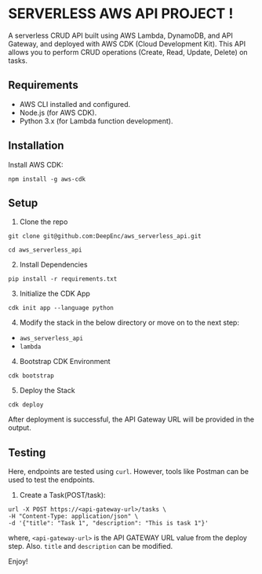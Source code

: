 
# SERVERLESS AWS API PROJECT !

A serverless CRUD API built using AWS Lambda, DynamoDB, and API Gateway, and deployed with AWS CDK (Cloud Development Kit). This API allows you to perform CRUD operations (Create, Read, Update, Delete) on tasks.

## Requirements

* AWS CLI installed and configured.
* Node.js (for AWS CDK).
* Python 3.x (for Lambda function development).

## Installation
Install AWS CDK:
```
npm install -g aws-cdk
```
## Setup
1. Clone the repo
```
git clone git@github.com:DeepEnc/aws_serverless_api.git

cd aws_serverless_api
```
2. Install Dependencies
```
pip install -r requirements.txt
```
3. Initialize the CDK App
```
cdk init app --language python
```
4. Modify the stack in the below directory or move on to the next step:
* `aws_serverless_api`
* `lambda`

4. Bootstrap CDK Environment
```
cdk bootstrap
```

5. Deploy the Stack
```
cdk deploy
```
After deployment is successful, the API Gateway URL will be provided in the output.

## Testing
Here, endpoints are tested using `curl`. However, tools like Postman can be used to test the endpoints.

1. Create a Task(POST/task):
```
url -X POST https://<api-gateway-url>/tasks \
-H "Content-Type: application/json" \
-d '{"title": "Task 1", "description": "This is task 1"}'
```
where, `<api-gateway-url>` is the API GATEWAY URL value from the deploy step.
Also. `title` and `description` can be modified.

Enjoy!
